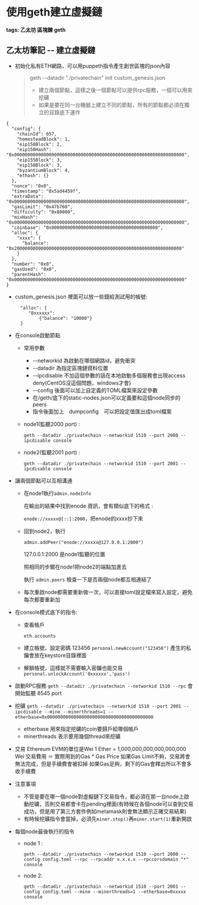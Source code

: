 # 使用geth建立虛擬鏈



**tags: 乙太坊 區塊鍊 geth**

## 乙太坊筆記 -- 建立虛擬鏈

* 初始化私有ETH網路，可以用puppeth指令產生創世區塊的json內容

  > geth --datadir "./privatechain" init custom\_genesis.json
  >
  > * 建立兩個節點，這樣之後一個節點可以提供rpc服務，一個可以用來挖礦
  > * 如果是要在同一台機器上建立不同的節點，所有的節點都必須在獨立的目錄底下運作

```text
{
  "config": {
    "chainId": 657,
    "homesteadBlock": 1,
    "eip150Block": 2,
    "eip150Hash": "0x0000000000000000000000000000000000000000000000000000000000000000",
    "eip155Block": 3,
    "eip158Block": 3,
    "byzantiumBlock": 4,
    "ethash": {}
  },
  "nonce": "0x0",
  "timestamp": "0x5ad4459f",
  "extraData": "0x0000000000000000000000000000000000000000000000000000000000000000",
  "gasLimit": "0x47b760",
  "difficulty": "0x80000",
  "mixHash": "0x0000000000000000000000000000000000000000000000000000000000000000",
  "coinbase": "0x0000000000000000000000000000000000000000",
  "alloc": {
    "xxxx": {
      "balance": "0x200000000000000000000000000000000000000000000000000000000000000"
    }
  },
  "number": "0x0",
  "gasUsed": "0x0",
  "parentHash": "0x0000000000000000000000000000000000000000000000000000000000000000"
}
```

* custom\_genesis.json 裡面可以放一些錢給測試用的帳號:

  ```text
    "alloc": {
       "0xxxxxx":
           {"balance": "10000"}
    }
  ```

* 在console啟動節點
  * 常用參數
    * --networkid 為啟動在哪個網路id，避免衝突
    * --datadir 為指定區塊鏈資料位置
    * --ipcdisable 不加這個參數的話在本地啟動多個服務會出現access deny\(CentOS沒這個問題，windows才會\)
    * --config 後面可以加上自定義的TOML檔案來設定參數
    * 在/geth/底下的static-nodes.json可以定義要和這個node同步的peers
    * 指令後面加上　dumpconfig　可以把設定值匯出成toml檔案
  * node1\(監聽2000 port\) :

    ```text
    geth --datadir ./privatechain --networkid 1510 --port 2000 --ipcdisable console
    ```

  * node2\(監聽2001 port\) :

    ```text
    geth --datadir ./privatechain --networkid 1510 --port 2001 --ipcdisable console
    ```
* 讓兩個節點可以互相溝通
  * 在node1執行`admin.nodeInfo`

    在輸出的結果中找到enode 資訊，會有類似底下的格式 : 

    `enode://xxxxx@[::]:2000`，把enode的xxxx抄下來

  * 回到node2，執行

    `admin.addPeer("enode://xxxxx@127.0.0.1:2000")`

    127.0.0.1:2000 是node1監聽的位置

    照相同的步驟在node1把node2的端點加進去

    執行 `admin.peers` 檢查一下是否兩個node都互相連結了

  * 每次重啟node都需要重新做一次，可以直接toml設定檔來寫入設定，避免每次都要重新加
* 在console模式底下的指令:
  * 查看帳戶

    `eth.accounts`

  * 建立帳號，設定密碼 123456 `personal.newAccount("123456")` 產生的私鑰會放在keystore目錄裡面
  * 解鎖帳號，這樣就不需要輸入密鑰也能交易 `personal.unlockAccount('0xxxxxx','pass')`
* 啟動RPC服務 `geth --datadir ./privatechain --networkid 1510 --rpc` 會開始監聽 8545 port
* 挖礦 `geth --datadir ./privatechain --networkid 1510 --port 2001 --ipcdisable --mine --minerthreads=1 --etherbase=0x0000000000000000000000000000000000000000`
  * etherbase 用來指定挖礦的coin要歸戶給哪個帳戶
  * minerthreads 表示要用幾個thread來挖礦
* 交易 Ethereum EVM的單位是Wei 1 Ether = 1,000,000,000,000,000,000 Wei 交易費用 ＝ 實際用到的Gas \* Gas Price 如果Gas Limit不夠，交易將會無法完成，但是手續費會被扣掉 如果Gas足夠，剩下的Gas會釋出所以不會多收手續費
* 注意事項
  * 不管是要在哪一個node對虛擬鏈下交易指令，都必須在那一台node上啟動挖礦，否則交易都會卡在pending裡面\(有時候在各個node可以查到交易成功，但是用了第三方套件例如metamask則會無法顯示正確交易結果\)
  * 有時候挖礦指令會當掉，必須先`miner.stop()`再`miner.start(1)`重新開啟
* 每個node最後執行的指令
  * node 1 : 

    `geth --datadir ./privatechain --networkid 1510 --port 2000 --config config.toml --rpc --rpcaddr x.x.x.x --rpccorsdomain "*" console`

  * node 2: 

    `geth --datadir ./privatechain --networkid 1510 --port 2001 --config config.toml --mine --minerthreads=1 --etherbase=0xxxxx console`

